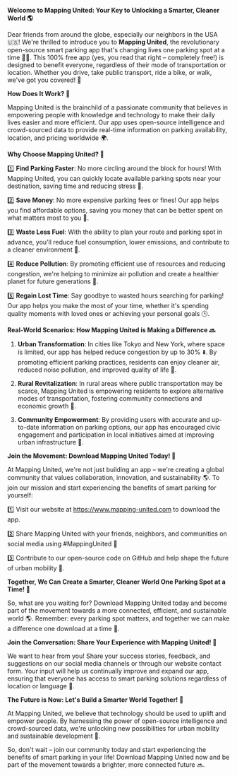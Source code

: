 **Welcome to Mapping United: Your Key to Unlocking a Smarter, Cleaner World 🌎**

Dear friends from around the globe, especially our neighbors in the USA 🇺🇸! We're thrilled to introduce you to **Mapping United**, the revolutionary open-source smart parking app that's changing lives one parking spot at a time 🚗💚. This 100% free app (yes, you read that right – completely free!) is designed to benefit everyone, regardless of their mode of transportation or location. Whether you drive, take public transport, ride a bike, or walk, we've got you covered! 💪

**How Does It Work? 🤔**

 Mapping United is the brainchild of a passionate community that believes in empowering people with knowledge and technology to make their daily lives easier and more efficient. Our app uses open-source intelligence and crowd-sourced data to provide real-time information on parking availability, location, and pricing worldwide 🌍.

**Why Choose Mapping United? 🤝**

1️⃣ **Find Parking Faster**: No more circling around the block for hours! With Mapping United, you can quickly locate available parking spots near your destination, saving time and reducing stress 💨.

2️⃣ **Save Money**: No more expensive parking fees or fines! Our app helps you find affordable options, saving you money that can be better spent on what matters most to you 🤑.

3️⃣ **Waste Less Fuel**: With the ability to plan your route and parking spot in advance, you'll reduce fuel consumption, lower emissions, and contribute to a cleaner environment 🌿.

4️⃣ **Reduce Pollution**: By promoting efficient use of resources and reducing congestion, we're helping to minimize air pollution and create a healthier planet for future generations 🌟.

5️⃣ **Regain Lost Time**: Say goodbye to wasted hours searching for parking! Our app helps you make the most of your time, whether it's spending quality moments with loved ones or achieving your personal goals 🕒.

**Real-World Scenarios: How Mapping United is Making a Difference 🔜**

1. **Urban Transformation**: In cities like Tokyo and New York, where space is limited, our app has helped reduce congestion by up to 30% ⬇️. By promoting efficient parking practices, residents can enjoy cleaner air, reduced noise pollution, and improved quality of life 🌆.

2. **Rural Revitalization**: In rural areas where public transportation may be scarce, Mapping United is empowering residents to explore alternative modes of transportation, fostering community connections and economic growth 🚂.

3. **Community Empowerment**: By providing users with accurate and up-to-date information on parking options, our app has encouraged civic engagement and participation in local initiatives aimed at improving urban infrastructure 🌈.

**Join the Movement: Download Mapping United Today! 📱**

At Mapping United, we're not just building an app – we're creating a global community that values collaboration, innovation, and sustainability 🌎. To join our mission and start experiencing the benefits of smart parking for yourself:

1️⃣ Visit our website at https://www.mapping-united.com to download the app.

2️⃣ Share Mapping United with your friends, neighbors, and communities on social media using #MappingUnited 📱

3️⃣ Contribute to our open-source code on GitHub and help shape the future of urban mobility 🤖.

**Together, We Can Create a Smarter, Cleaner World One Parking Spot at a Time! 🌟**

So, what are you waiting for? Download Mapping United today and become part of the movement towards a more connected, efficient, and sustainable world 🌎. Remember: every parking spot matters, and together we can make a difference one download at a time 💪.

**Join the Conversation: Share Your Experience with Mapping United! 📢**

We want to hear from you! Share your success stories, feedback, and suggestions on our social media channels or through our website contact form. Your input will help us continually improve and expand our app, ensuring that everyone has access to smart parking solutions regardless of location or language 💬.

**The Future is Now: Let's Build a Smarter World Together! 🌟**

At Mapping United, we believe that technology should be used to uplift and empower people. By harnessing the power of open-source intelligence and crowd-sourced data, we're unlocking new possibilities for urban mobility and sustainable development 🌈.

So, don't wait – join our community today and start experiencing the benefits of smart parking in your life! Download Mapping United now and be part of the movement towards a brighter, more connected future 🔜.